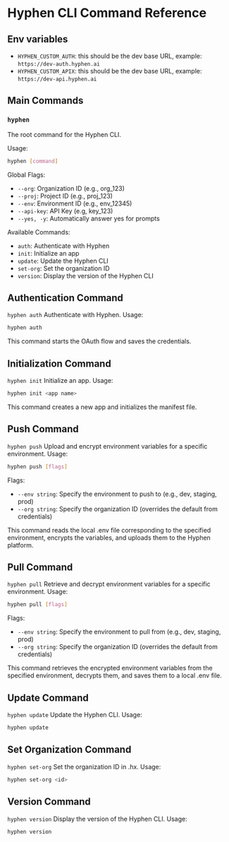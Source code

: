 # Hyphen CLI Command Reference

## Env variables
-   `HYPHEN_CUSTOM_AUTH`: this should be the dev base URL, example: `https://dev-auth.hyphen.ai`
-   `HYPHEN_CUSTOM_APIX`: this should be the dev base URL, example: `https://dev-api.hyphen.ai`

## Main Commands

### `hyphen`

The root command for the Hyphen CLI.

Usage:
```bash
hyphen [command]
```

Global Flags:
  - `--org`: Organization ID (e.g., org_123)
  - `--proj`: Project ID (e.g., proj_123)
  - `--env`: Environment ID (e.g., env_12345)
  - `--api-key`: API Key (e.g, key_123)
  - `--yes, -y`: Automatically answer yes for prompts

Available Commands:
  - `auth`: Authenticate with Hyphen
  - `init`: Initialize an app
  - `update`: Update the Hyphen CLI
  - `set-org`: Set the organization ID
  - `version`: Display the version of the Hyphen CLI

## Authentication Command
`hyphen auth`
Authenticate with Hyphen.
Usage:

```bash
hyphen auth
```
This command starts the OAuth flow and saves the credentials.

## Initialization Command
`hyphen init`
Initialize an app.
Usage:
```bash
hyphen init <app name> 
```
This command creates a new app and initializes the manifest file.


## Push Command
`hyphen push`
Upload and encrypt environment variables for a specific environment.
Usage:
```bash
hyphen push [flags]
```

Flags:
  - `--env string`: Specify the environment to push to (e.g., dev, staging, prod)
  - `--org string`: Specify the organization ID (overrides the default from credentials)

This command reads the local .env file corresponding to the specified environment, encrypts the variables, and uploads them to the Hyphen platform.

## Pull Command
`hyphen pull`
Retrieve and decrypt environment variables for a specific environment.
Usage:
```bash
hyphen pull [flags]
```

Flags:
  - `--env string`: Specify the environment to pull from (e.g., dev, staging, prod)
  - `--org string`: Specify the organization ID (overrides the default from credentials)

This command retrieves the encrypted environment variables from the specified environment, decrypts them, and saves them to a local .env file.


## Update Command
`hyphen update`
Update the Hyphen CLI.
Usage:
```bash
hyphen update
```

## Set Organization Command
`hyphen set-org`
Set the organization ID in .hx.
Usage:
```bash
hyphen set-org <id>
```

## Version Command
`hyphen version`
Display the version of the Hyphen CLI.
Usage:
```bash
hyphen version
```
